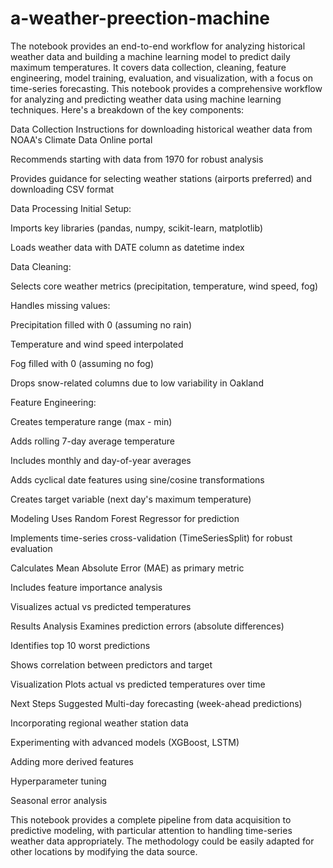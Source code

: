 # a-weather-preection-machine
The notebook provides an end-to-end workflow for analyzing historical weather data and building a machine learning model to predict daily maximum temperatures. It covers data collection, cleaning, feature engineering, model training, evaluation, and visualization, with a focus on time-series forecasting.
This notebook provides a comprehensive workflow for analyzing and predicting weather data using machine learning techniques. Here's a breakdown of the key components:

Data Collection
Instructions for downloading historical weather data from NOAA's Climate Data Online portal

Recommends starting with data from 1970 for robust analysis

Provides guidance for selecting weather stations (airports preferred) and downloading CSV format

Data Processing
Initial Setup:

Imports key libraries (pandas, numpy, scikit-learn, matplotlib)

Loads weather data with DATE column as datetime index

Data Cleaning:

Selects core weather metrics (precipitation, temperature, wind speed, fog)

Handles missing values:

Precipitation filled with 0 (assuming no rain)

Temperature and wind speed interpolated

Fog filled with 0 (assuming no fog)

Drops snow-related columns due to low variability in Oakland

Feature Engineering:

Creates temperature range (max - min)

Adds rolling 7-day average temperature

Includes monthly and day-of-year averages

Adds cyclical date features using sine/cosine transformations

Creates target variable (next day's maximum temperature)

Modeling
Uses Random Forest Regressor for prediction

Implements time-series cross-validation (TimeSeriesSplit) for robust evaluation

Calculates Mean Absolute Error (MAE) as primary metric

Includes feature importance analysis

Visualizes actual vs predicted temperatures

Results Analysis
Examines prediction errors (absolute differences)

Identifies top 10 worst predictions

Shows correlation between predictors and target

Visualization
Plots actual vs predicted temperatures over time

Next Steps Suggested
Multi-day forecasting (week-ahead predictions)

Incorporating regional weather station data

Experimenting with advanced models (XGBoost, LSTM)

Adding more derived features

Hyperparameter tuning

Seasonal error analysis

This notebook provides a complete pipeline from data acquisition to predictive modeling, with particular attention to handling time-series weather data appropriately. The methodology could be easily adapted for other locations by modifying the data source.

